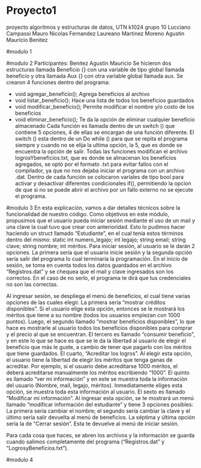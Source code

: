 # Proyecto1
proyecto algoritmos y estructuras de datos, UTN k1024 grupo 10
Lucciano Campassi
Mauro Nicolas Fernandez
Laureano Martinez Moreno
Agustin Mauricio Benitez


#modulo 1

#modulo 2
Participantes: Benitez Agustin Mauricio
Se hicieron dos estructuras llamada Beneficio {} con una variable de tipo global llamada beneficio y otra llamada Aux {} con otra variable global llamada aux. 
Se crearon 4 funciones dentro del programa:
  -  void agregar_beneficio(); Agrega beneficios al archivo 
  -  void listar_beneficio(); Hace una lista de todos los beneficios guardados 
  -  void modificar_beneficio(); Permite modificar el nombre y/o costo de los beneficios 
  -  void eliminar_beneficio(); Te da la opción de eliminar cualquier beneficio almacenado 
Cada función es llamada dentro de un switch () que contiene 5 opciones, 4 de ellas se encargan de una función diferente. El switch () esta dentro de un Do while () para que se repita el programa siempre y cuando no se elija la ultima opción, la 5, que es donde se encuentra la opción de salir. 
Todas las funciones modifican el archivo logrosYbeneficios.txt, que es donde se almacenan los beneficios agregados, se optó por el formato .txt para evitar fallos con el compilador, ya que no nos dejaba iniciar el programa con un archivo .dat. 
Dentro de cada función se colocaron varíales de tipo bool para activar y desactivar diferentes condicionales if(), permitiendo la opcion de que si no se puede abrir el archivo por un fallo externo no se ejecute el programa. 

#modulo 3
En esta explicación, vamos a dar detalles técnicos sobre la funcionalidad de nuestro código.
Como objetivos en este módulo, propusimos que el usuario pueda iniciar sesión mediante el uso de un mail y una clave la cual tuvo que crear con anterioridad. Esto lo pudimos hacer haciendo un struct llamado “Estudiante”, en el cual tenía estos términos dentro del mismo: static int numero_legajo; int legajo; string email; string clave; string nombre; int méritos. Para iniciar sesión, al usuario se le darán 2 opciones. La primera sería que el usuario inicie sesión y la segunda opción sería salir del programa lo cual terminaría la programación.
En el inicio de sesión, se toma en cuenta todos los datos guardados en el archivo “Registros.dat” y se chequea que el mail y clave ingresados son los correctos. En el caso de no serlo, el programa te dirá que tus credenciales no son las correctas.

Al ingresar sesión, se despliega el menú de beneficios, el cual tiene varias opciones de las cuales elegir. 
La primera sería “mostrar créditos disponibles”. Si el usuario elige esta opción, entonces se le mostrará los méritos que tiene a su nombre (todos los usuarios empiezan con 1000 puntos). 
Luego, el segundo llamado “mostrar beneficios disponibles”, lo que hace es mostrarle al usuario todos los beneficios disponibles para comprar y el precio al que se encuentran.
El tercero es llamado “consumir beneficio", y en este lo que se hace es que se le da la libertad al usuario de elegir el beneficio que más le guste, a cambio de tener que pagarlo con los méritos que tiene guardados.
El cuarto, “Acreditar los logros”. Al elegir esta opción, el usuario tiene la libertad de elegir los méritos que tenga ganas de acreditar. Por ejemplo, si el usuario debe acreditarse 1000 méritos, el deberá acreditarse manualmente los méritos escribiendo “1000”. 
El quinto es llamado “ver mi información” y en este se muestra toda la información del usuario (Nombre, mail, legajo, méritos). Inmediatamente eliges esta opción, se muestra toda esta información al usuario.
El sexto es llamado “Modificar mi información”. Al ingresar esta opción, se te mostrará un menú llamado “modificar información del estudiante” y tiene 3 opciones posibles: La primera sería cambiar el nombre; el segundo sería cambiar la clave y el último sería salir devuelta al menú de beneficios.
La séptima y última opción sería la de “Cerrar sesión”. Esta te devuelve al menú de iniciar sesión.

Para cada cosa que haces, se abren los archivos y la información se guarda cuando salimos completamente del programa (“Registros.dat” y “LogrosyBeneficios.txt”).

#modulo 4

